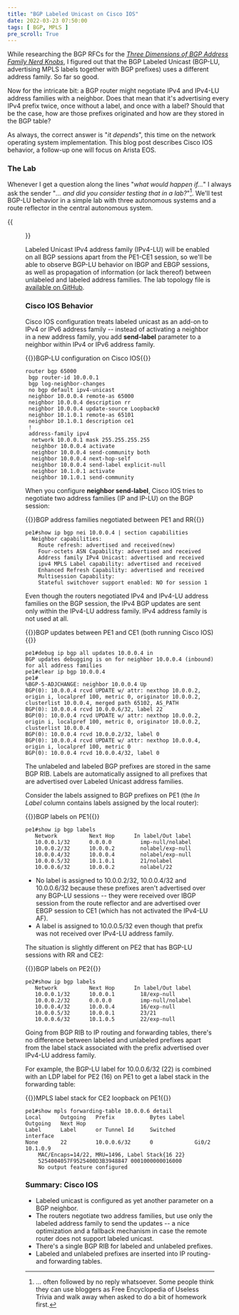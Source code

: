 ```yaml
---
title: "BGP Labeled Unicast on Cisco IOS"
date: 2022-03-23 07:50:00
tags: [ BGP, MPLS ]
pre_scroll: True
---
```

While researching the BGP RFCs for the *[Three Dimensions of BGP Address Family Nerd Knobs](/2022/01/bgp-af-nerd-knobs.html)*, I figured out that the BGP Labeled Unicast (BGP-LU, advertising MPLS labels together with BGP prefixes) uses a different address family. So far so good.

Now for the intricate bit: a BGP router might negotiate IPv4 and IPv4-LU address families with a neighbor. Does that mean that it's advertising every IPv4 prefix twice, once without a label, and once with a label? Should that be the case, how are those prefixes originated and how are they stored in the BGP table?

As always, the correct answer is "_it depends_", this time on the network operating system implementation. This blog post describes Cisco IOS behavior, a follow-up one will focus on Arista EOS.
<!--more-->
### The Lab

Whenever I get a question along the lines "_what would happen if..._" I always ask the sender "_... and did you consider testing that in a lab?_"[^STOP]. We'll test BGP-LU behavior in a simple lab with three autonomous systems and a route reflector in the central autonomous system. 

[^STOP]: ... often followed by no reply whatsoever. Some people think they can use bloggers as Free Encyclopedia of Useless Trivia and walk away when asked to do a bit of homework first.

{{<figure src="/2022/03/bgp-lu-topology.bgp.png" caption="BGP sessions in the BGP-LU lab">}}

Labeled Unicast IPv4 address family (IPv4-LU) will be enabled on all BGP sessions apart from the PE1-CE1 session, so we'll be able to observe BGP-LU behavior on IBGP and EBGP sessions, as well as propagation of information (or lack thereof) between unlabeled and labeled address families. The lab topology file is [available on GitHub](https://github.com/ipspace/netlab-examples/tree/master/MPLS/ldp-bgp-lu).

### Cisco IOS Behavior

Cisco IOS configuration treats labeled unicast as an add-on to IPv4 or IPv6 address family -- instead of activating a neighbor in a new address family, you add **send-label** parameter to a neighbor within IPv4 or IPv6 address family.

{{<cc>}}BGP-LU configuration on Cisco IOS{{</cc>}}
```
router bgp 65000
 bgp router-id 10.0.0.1
 bgp log-neighbor-changes
 no bgp default ipv4-unicast
 neighbor 10.0.0.4 remote-as 65000
 neighbor 10.0.0.4 description rr
 neighbor 10.0.0.4 update-source Loopback0
 neighbor 10.1.0.1 remote-as 65101
 neighbor 10.1.0.1 description ce1
 !
 address-family ipv4
  network 10.0.0.1 mask 255.255.255.255
  neighbor 10.0.0.4 activate
  neighbor 10.0.0.4 send-community both
  neighbor 10.0.0.4 next-hop-self
  neighbor 10.0.0.4 send-label explicit-null
  neighbor 10.1.0.1 activate
  neighbor 10.1.0.1 send-community
```

When you configure **neighbor send-label**, Cisco IOS tries to negotiate two address families (IP and IP-LU) on the BGP session:

{{<cc>}}BGP address families negotiated between PE1 and RR{{</cc>}}
```
pe1#show ip bgp nei 10.0.0.4 | section capabilities
  Neighbor capabilities:
    Route refresh: advertised and received(new)
    Four-octets ASN Capability: advertised and received
    Address family IPv4 Unicast: advertised and received
    ipv4 MPLS Label capability: advertised and received
    Enhanced Refresh Capability: advertised and received
    Multisession Capability:
    Stateful switchover support enabled: NO for session 1
```

Even though the routers negotiated IPv4 and IPv4-LU address families on the BGP session, the IPv4 BGP updates are sent only within the IPv4-LU address family. IPv4 address family is not used at all.

{{<cc>}}BGP updates between PE1 and CE1 (both running Cisco IOS){{</cc>}}
```
pe1#debug ip bgp all updates 10.0.0.4 in
BGP updates debugging is on for neighbor 10.0.0.4 (inbound) for all address families
pe1#clear ip bgp 10.0.0.4
pe1#
%BGP-5-ADJCHANGE: neighbor 10.0.0.4 Up
BGP(0): 10.0.0.4 rcvd UPDATE w/ attr: nexthop 10.0.0.2, origin i, localpref 100, metric 0, originator 10.0.0.2, clusterlist 10.0.0.4, merged path 65102, AS_PATH
BGP(0): 10.0.0.4 rcvd 10.0.0.6/32, label 22
BGP(0): 10.0.0.4 rcvd UPDATE w/ attr: nexthop 10.0.0.2, origin i, localpref 100, metric 0, originator 10.0.0.2, clusterlist 10.0.0.4
BGP(0): 10.0.0.4 rcvd 10.0.0.2/32, label 0
BGP(0): 10.0.0.4 rcvd UPDATE w/ attr: nexthop 10.0.0.4, origin i, localpref 100, metric 0
BGP(0): 10.0.0.4 rcvd 10.0.0.4/32, label 0
```

The unlabeled and labeled BGP prefixes are stored in the same BGP RIB. Labels are automatically assigned to all prefixes that are advertised over Labeled Unicast address families. 

Consider the labels assigned to BGP prefixes on PE1 (the *In Label* column contains labels assigned by the local router):

{{<cc>}}BGP labels on PE1{{</cc>}}
```
pe1#show ip bgp labels
   Network          Next Hop      In label/Out label
   10.0.0.1/32      0.0.0.0         imp-null/nolabel
   10.0.0.2/32      10.0.0.2        nolabel/exp-null
   10.0.0.4/32      10.0.0.4        nolabel/exp-null
   10.0.0.5/32      10.1.0.1        21/nolabel
   10.0.0.6/32      10.0.0.2        nolabel/22
```

* No label is assigned to 10.0.0.2/32, 10.0.0.4/32 and 10.0.0.6/32 because these prefixes aren't advertised over any BGP-LU sessions -- they were received over IBGP session from the route reflector and are advertised over EBGP session to CE1 (which has not activated the IPv4-LU AF).
* A label is assigned to 10.0.0.5/32 even though that prefix was not received over IPv4-LU address family.

The situation is slightly different on PE2 that has BGP-LU sessions with RR and CE2:

{{<cc>}}BGP labels on PE2{{</cc>}}
```
pe2#show ip bgp labels
   Network          Next Hop      In label/Out label
   10.0.0.1/32      10.0.0.1        18/exp-null
   10.0.0.2/32      0.0.0.0         imp-null/nolabel
   10.0.0.4/32      10.0.0.4        16/exp-null
   10.0.0.5/32      10.0.0.1        23/21
   10.0.0.6/32      10.1.0.5        22/exp-null
```

Going from BGP RIB to IP routing and forwarding tables, there's no difference between labeled and unlabeled prefixes apart from the label stack associated with the prefix advertised over IPv4-LU address family.

For example, the BGP-LU label for 10.0.0.6/32 (22) is combined with an LDP label for PE2 (16) on PE1 to get a label stack in the forwarding table:

{{<cc>}}MPLS label stack for CE2 loopback on PE1{{</cc>}}
```
pe1#show mpls forwarding-table 10.0.0.6 detail
Local      Outgoing   Prefix           Bytes Label   Outgoing   Next Hop
Label      Label      or Tunnel Id     Switched      interface
None       22         10.0.0.6/32      0             Gi0/2      10.1.0.9
	MAC/Encaps=14/22, MRU=1496, Label Stack{16 22}
	5254004057F9525400D3B3948847 0001000000016000
	No output feature configured
```

### Summary: Cisco IOS

* Labeled unicast is configured as yet another parameter on a BGP neighbor.
* The routers negotiate two address families, but use only the labeled address family to send the updates -- a nice optimization and a fallback mechanism in case the remote router does not support labeled unicast.
* There's a single BGP RIB for labeled and unlabeled prefixes. 
* Labeled and unlabeled prefixes are inserted into IP routing- and forwarding tables.
